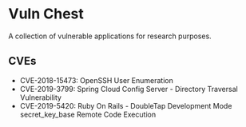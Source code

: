 # Vuln Chest

A collection of vulnerable applications for research purposes.

## CVEs

* CVE-2018-15473: OpenSSH User Enumeration
* CVE-2019-3799:  Spring Cloud Config Server - Directory Traversal Vulnerability
* CVE-2019-5420:  Ruby On Rails - DoubleTap Development Mode secret_key_base Remote Code Execution
